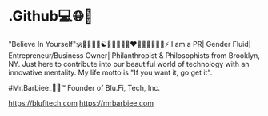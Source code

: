 # .Github💻🌐📶
"Believe In Yourself"🕉🧘‍♂️🌟🌈☯🤝🎼🤙📶🤖❤🧡💛💚💙💜🦄⚡
I am a PR| Gender Fluid| Entrepreneur/Business Owner| Philanthropist & Philosophists from Brooklyn, NY. Just here to contribute into our beautiful world of technology with an innovative mentality. My life motto is "If you want it, go get it". 

#Mr.Barbiee_💪💋™
Founder of Blu.Fi, Tech, Inc.

https://blufitech.com
https://mrbarbiee.com
